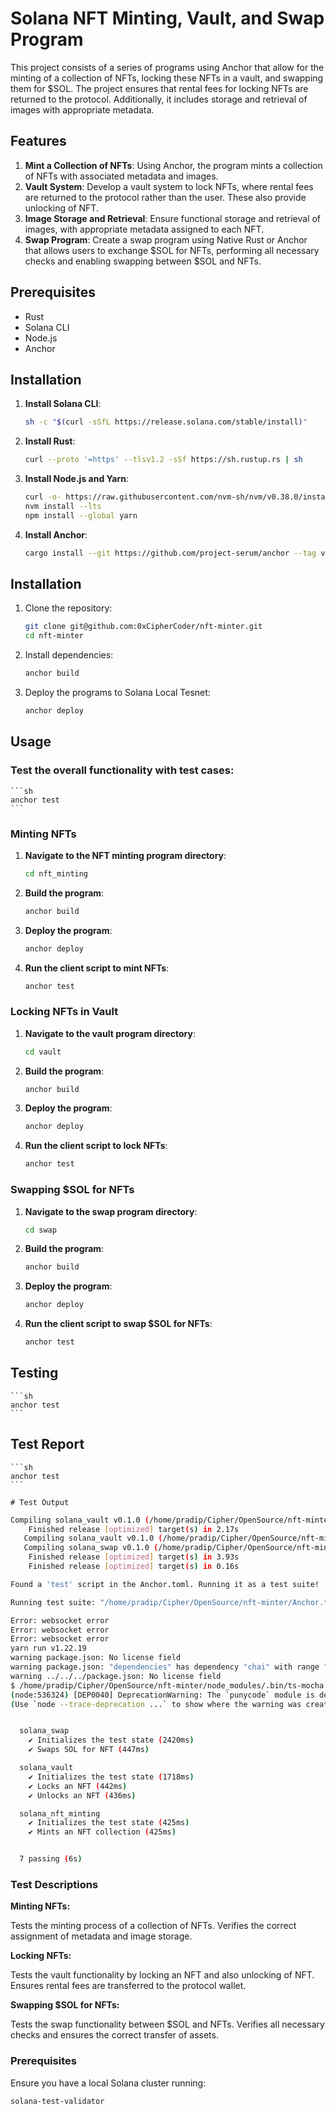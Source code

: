 # Solana NFT Minting, Vault, and Swap Program

This project consists of a series of programs using Anchor that allow for the minting of a collection of NFTs, locking these NFTs in a vault, and swapping them for $SOL. The project ensures that rental fees for locking NFTs are returned to the protocol. Additionally, it includes storage and retrieval of images with appropriate metadata.

## Features

1. **Mint a Collection of NFTs**: Using Anchor, the program mints a collection of NFTs with associated metadata and images.
2. **Vault System**: Develop a vault system to lock NFTs, where rental fees are returned to the protocol rather than the user. These also provide unlocking of NFT.
3. **Image Storage and Retrieval**: Ensure functional storage and retrieval of images, with appropriate metadata assigned to each NFT.
4. **Swap Program**: Create a swap program using Native Rust or Anchor that allows users to exchange $SOL for NFTs, performing all necessary checks and enabling swapping between $SOL and NFTs.

## Prerequisites

- Rust
- Solana CLI
- Node.js
- Anchor

## Installation

1. **Install Solana CLI**:
    ```sh
    sh -c "$(curl -sSfL https://release.solana.com/stable/install)"
    ```

2. **Install Rust**:
    ```sh
    curl --proto '=https' --tlsv1.2 -sSf https://sh.rustup.rs | sh
    ```

3. **Install Node.js and Yarn**:
    ```sh
    curl -o- https://raw.githubusercontent.com/nvm-sh/nvm/v0.38.0/install.sh | bash
    nvm install --lts
    npm install --global yarn
    ```

4. **Install Anchor**:
    ```sh
    cargo install --git https://github.com/project-serum/anchor --tag v0.19.0 anchor-cli --locked
    ```

## Installation

1. Clone the repository:
    ```sh
    git clone git@github.com:0xCipherCoder/nft-minter.git
    cd nft-minter
    ```

2. Install dependencies:
    ```sh
    anchor build
    ```

3. Deploy the programs to Solana Local Tesnet:
    ```sh
    anchor deploy
    ```

## Usage 

### Test the overall functionality with test cases:
    ```sh
    anchor test
    ```

### Minting NFTs

1. **Navigate to the NFT minting program directory**:
    ```sh
    cd nft_minting
    ```

2. **Build the program**:
    ```sh
    anchor build
    ```

3. **Deploy the program**:
    ```sh
    anchor deploy
    ```

4. **Run the client script to mint NFTs**:
    ```sh
    anchor test
    ```

### Locking NFTs in Vault

1. **Navigate to the vault program directory**:
    ```sh
    cd vault
    ```

2. **Build the program**:
    ```sh
    anchor build
    ```

3. **Deploy the program**:
    ```sh
    anchor deploy
    ```

4. **Run the client script to lock NFTs**:
    ```sh
    anchor test
    ```

### Swapping $SOL for NFTs

1. **Navigate to the swap program directory**:
    ```sh
    cd swap
    ```

2. **Build the program**:
    ```sh
    anchor build
    ```

3. **Deploy the program**:
    ```sh
    anchor deploy
    ```

4. **Run the client script to swap $SOL for NFTs**:
    ```sh
    anchor test
    ```

## Testing

    ```sh
    anchor test
    ```

## Test Report 

    ```sh
    anchor test
    ```

    # Test Output

```sh
Compiling solana_vault v0.1.0 (/home/pradip/Cipher/OpenSource/nft-minter/programs/solana_vault)
    Finished release [optimized] target(s) in 2.17s
   Compiling solana_vault v0.1.0 (/home/pradip/Cipher/OpenSource/nft-minter/programs/solana_vault)
   Compiling solana_swap v0.1.0 (/home/pradip/Cipher/OpenSource/nft-minter/programs/solana_swap)
    Finished release [optimized] target(s) in 3.93s
    Finished release [optimized] target(s) in 0.16s

Found a 'test' script in the Anchor.toml. Running it as a test suite!

Running test suite: "/home/pradip/Cipher/OpenSource/nft-minter/Anchor.toml"

Error: websocket error
Error: websocket error
Error: websocket error
yarn run v1.22.19
warning package.json: No license field
warning package.json: "dependencies" has dependency "chai" with range "^4.3.7" that collides with a dependency in "devDependencies" of the same name with version "^4.3.4"
warning ../../../package.json: No license field
$ /home/pradip/Cipher/OpenSource/nft-minter/node_modules/.bin/ts-mocha -p ./tsconfig.json -t 1000000 'tests/**/*.ts'
(node:536324) [DEP0040] DeprecationWarning: The `punycode` module is deprecated. Please use a userland alternative instead.
(Use `node --trace-deprecation ...` to show where the warning was created)


  solana_swap
    ✔ Initializes the test state (2420ms)
    ✔ Swaps SOL for NFT (447ms)

  solana_vault
    ✔ Initializes the test state (1718ms)
    ✔ Locks an NFT (442ms)
    ✔ Unlocks an NFT (436ms)

  solana_nft_minting
    ✔ Initializes the test state (425ms)
    ✔ Mints an NFT collection (425ms)


  7 passing (6s)
  ```

### Test Descriptions

 **Minting NFTs:**

Tests the minting process of a collection of NFTs.
Verifies the correct assignment of metadata and image storage.

**Locking NFTs:**

Tests the vault functionality by locking an NFT and also unlocking of NFT.
Ensures rental fees are transferred to the protocol wallet.

**Swapping $SOL for NFTs:**

Tests the swap functionality between $SOL and NFTs.
Verifies all necessary checks and ensures the correct transfer of assets.

### Prerequisites


Ensure you have a local Solana cluster running:
```sh
solana-test-validator

